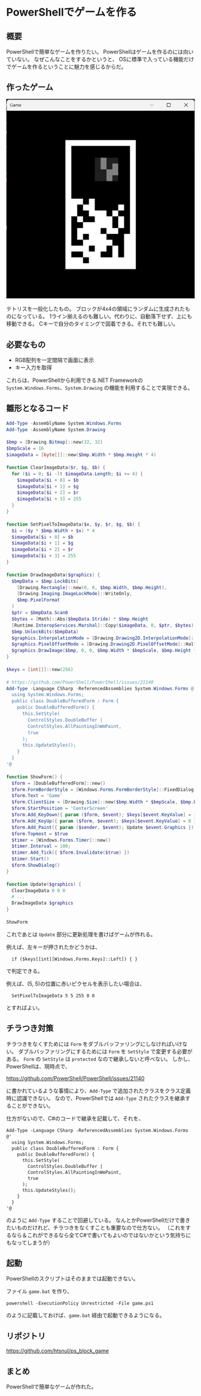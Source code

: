 # PowerShellでゲームを作る

## 概要

PowerShellで簡単なゲームを作りたい。
PowerShellはゲームを作るのには向いていない。
なぜこんなことをするかというと、
OSに標準で入っている機能だけでゲームを作るということに魅力を感じるからだ。

## 作ったゲーム

![Game Screenshot](game_ss.png)

テトリスを一般化したもの。
ブロックが4x4の領域にランダムに生成されたものになっている。
1ライン揃えるのも難しい。代わりに、自動落下せず、上にも移動できる。
Cキーで自分のタイミングで固着できる。それでも難しい。

## 必要なもの

* RGB配列を一定間隔で画面に表示
* キー入力を取得

これらは、PowerShellから利用できる.NET Frameworkの `System.Windows.Forms`、`System.Drawing`
の機能を利用することで実現できる。

## 雛形となるコード

```powershell
Add-Type -AssemblyName System.Windows.Forms
Add-Type -AssemblyName System.Drawing

$bmp = [Drawing.Bitmap]::new(32, 32)
$bmpScale = 16
$imageData = [byte[]]::new($bmp.Width * $bmp.Height * 4)

function ClearImageData($r, $g, $b) {
  for ($i = 0; $i -lt $imageData.Length; $i += 4) {
    $imageData[$i + 0] = $b
    $imageData[$i + 1] = $g
    $imageData[$i + 2] = $r
    $imageData[$i + 3] = 255
  }
}

function SetPixelToImageData($x, $y, $r, $g, $b) {
  $i = ($y * $bmp.Width + $x) * 4
  $imageData[$i + 0] = $b
  $imageData[$i + 1] = $g
  $imageData[$i + 2] = $r
  $imageData[$i + 3] = 255
}

function DrawImageData($graphics) {
  $bmpData = $bmp.LockBits(
    [Drawing.Rectangle]::new(0, 0, $bmp.Width, $bmp.Height),
    [Drawing.Imaging.ImageLockMode]::WriteOnly,
    $bmp.PixelFormat
  )
  $ptr = $bmpData.Scan0
  $bytes = [Math]::Abs($bmpData.Stride) * $bmp.Height
  [Runtime.InteropServices.Marshal]::Copy($imageData, 0, $ptr, $bytes)
  $bmp.UnlockBits($bmpData)
  $graphics.InterpolationMode = [Drawing.Drawing2D.InterpolationMode]::NearestNeighbor
  $graphics.PixelOffsetMode = [Drawing.Drawing2D.PixelOffsetMode]::Half
  $graphics.DrawImage($bmp, 0, 0, $bmp.Width * $bmpScale, $bmp.Height * $bmpScale);
}

$keys = [int[]]::new(256)

# https://github.com/PowerShell/PowerShell/issues/21140
Add-Type -Language CSharp -ReferencedAssemblies System.Windows.Forms @'
  using System.Windows.Forms;
  public class DoubleBufferedForm : Form {
    public DoubleBufferedForm() {
      this.SetStyle( 
        ControlStyles.DoubleBuffer |
        ControlStyles.AllPaintingInWmPaint,
        true
      );
      this.UpdateStyles();
    }
  }
'@

function ShowForm() {
  $form = [DoubleBufferedForm]::new()
  $form.FormBorderStyle = [Windows.Forms.FormBorderStyle]::FixedDialog
  $form.Text = 'Game'
  $form.ClientSize = [Drawing.Size]::new($bmp.Width * $bmpScale, $bmp.Height * $bmpScale)
  $form.StartPosition = 'CenterScreen'
  $form.Add_KeyDown({ param ($form, $event); $keys[$event.KeyValue] = 1 })
  $form.Add_KeyUp({ param ($form, $event); $keys[$event.KeyValue] = 0 })
  $form.Add_Paint({ param ($sender, $event); Update $event.Graphics })
  $form.Topmost = $true
  $timer = [Windows.Forms.Timer]::new()
  $timer.Interval = 100;
  $timer.Add_Tick({ $form.Invalidate($true) })
  $timer.Start()
  $form.ShowDialog()
}

function Update($graphics) {
  ClearImageData 0 0 0
  # ...
  DrawImageData $graphics
}

ShowForm
```

これであとは `Update` 部分に更新処理を書けばゲームが作れる。

例えば、左キーが押されたかどうかは、

```
  if ($keys[[int][Windows.Forms.Keys]::Left]) { }
```

で判定できる。

例えば、(5, 5)の位置に赤いピクセルを表示したい場合は、

```
  SetPixelToImageData 5 5 255 0 0
```

とすればよい。

## チラつき対策

チラつきをなくすためには `Form` をダブルバッファリングにしなければいけない。
ダブルバッファリングにするためには `Form` を `SetStyle` で変更する必要がある。
`Form` の `SetStyle` は `protected` なので継承しないと呼べない。
しかし、PowerShellは、現時点で、

https://github.com/PowerShell/PowerShell/issues/21140

に書かれているような事情により、`Add-Type` で追加されたクラスをクラス定義時に認識できない。
なので、PowerShellでは `Add-Type` されたクラスを継承することができない。

仕方がないので、C#のコードで継承を記載して、それを、

```
Add-Type -Language CSharp -ReferencedAssemblies System.Windows.Forms @'
  using System.Windows.Forms;
  public class DoubleBufferedForm : Form {
    public DoubleBufferedForm() {
      this.SetStyle( 
        ControlStyles.DoubleBuffer |
        ControlStyles.AllPaintingInWmPaint,
        true
      );
      this.UpdateStyles();
    }
  }
'@
```

のように `Add-Type` することで回避している。
なんとかPowerShellだけで書きたいものだけれど、チラつきをなくすことも重要なので仕方ない。
（これをするなら＆これができるなら全てC#で書いてもよいのではないかという気持ちにもなってしまうが）

## 起動

PowerShellのスクリプトはそのままでは起動できない。

ファイル `game.bat` を作り、

```
powershell -ExecutionPolicy Unrestricted -File game.ps1
```

のように記載しておけば、`game.bat` 経由で起動できるようになる。

## リポジトリ

https://github.com/htsnul/ps_block_game

## まとめ

PowerShellで簡単なゲームが作れた。

